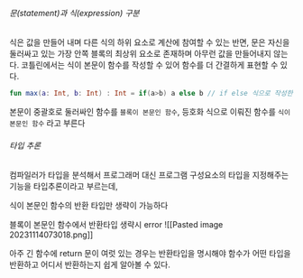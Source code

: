 
###### 문(statement)과 식(expression) 구분

식은 값을 만들어 내며 다른 식의 하위 요소로 계산에 참여할 수 있는 반면, 문은 자신을 둘러싸고 있는 가장 안쪽 블록의 최상위 요소로 존재하며 아무런 값을 만들어내지 않는다.
코틀린에서는 식이 본문이 함수를 작성할 수 있어 함수를 더 간결하게 표현할 수 있다.

``` kotlin
fun max(a: Int, b: Int) : Int = if(a>b) a else b // if else 식으로 작성한 함수
```

본문이 중괄호로 둘러싸인 함수를 `블록이 본문인 함수`, 등호화 식으로 이뤄진 함수를 `식이 본문인 함수` 라고 부른다

###### 타입 추론

컴파일러가 타입을 분석해서 프로그래머 대신 프로그램 구성요소의 타입을 지정해주는 기능을 타입추론이라고 부르는데,

식이 본문인 함수의 반환 타입만 생략이 가능하다

블록이 본문인 함수에서 반환타입 생략시 error
![[Pasted image 20231114073018.png]]

아주 긴 함수에 return 문이 여럿 있는 경우는 반환타입을 명시해야 함수가 어떤 타입을 반환하고 어디서 반환하는지 쉽게 알아볼 수 있다.

